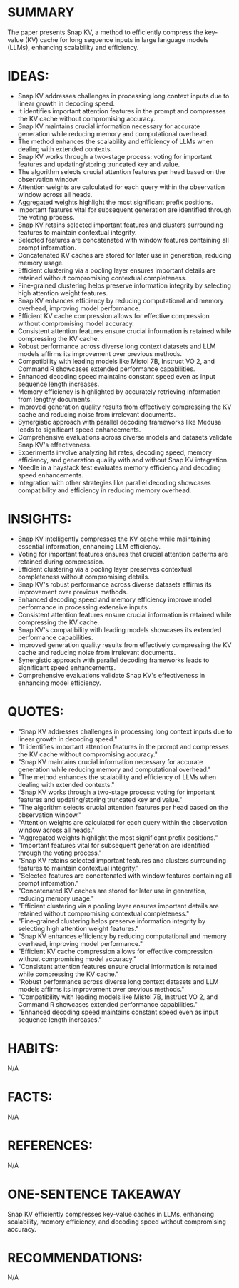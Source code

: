 # SUMMARY
The paper presents Snap KV, a method to efficiently compress the key-value (KV) cache for long sequence inputs in large language models (LLMs), enhancing scalability and efficiency.

# IDEAS:
- Snap KV addresses challenges in processing long context inputs due to linear growth in decoding speed.
- It identifies important attention features in the prompt and compresses the KV cache without compromising accuracy.
- Snap KV maintains crucial information necessary for accurate generation while reducing memory and computational overhead.
- The method enhances the scalability and efficiency of LLMs when dealing with extended contexts.
- Snap KV works through a two-stage process: voting for important features and updating/storing truncated key and value.
- The algorithm selects crucial attention features per head based on the observation window.
- Attention weights are calculated for each query within the observation window across all heads.
- Aggregated weights highlight the most significant prefix positions.
- Important features vital for subsequent generation are identified through the voting process.
- Snap KV retains selected important features and clusters surrounding features to maintain contextual integrity.
- Selected features are concatenated with window features containing all prompt information.
- Concatenated KV caches are stored for later use in generation, reducing memory usage.
- Efficient clustering via a pooling layer ensures important details are retained without compromising contextual completeness.
- Fine-grained clustering helps preserve information integrity by selecting high attention weight features.
- Snap KV enhances efficiency by reducing computational and memory overhead, improving model performance.
- Efficient KV cache compression allows for effective compression without compromising model accuracy.
- Consistent attention features ensure crucial information is retained while compressing the KV cache.
- Robust performance across diverse long context datasets and LLM models affirms its improvement over previous methods.
- Compatibility with leading models like Mistol 7B, Instruct VO 2, and Command R showcases extended performance capabilities.
- Enhanced decoding speed maintains constant speed even as input sequence length increases.
- Memory efficiency is highlighted by accurately retrieving information from lengthy documents.
- Improved generation quality results from effectively compressing the KV cache and reducing noise from irrelevant documents.
- Synergistic approach with parallel decoding frameworks like Medusa leads to significant speed enhancements.
- Comprehensive evaluations across diverse models and datasets validate Snap KV's effectiveness.
- Experiments involve analyzing hit rates, decoding speed, memory efficiency, and generation quality with and without Snap KV integration.
- Needle in a haystack test evaluates memory efficiency and decoding speed enhancements.
- Integration with other strategies like parallel decoding showcases compatibility and efficiency in reducing memory overhead.

# INSIGHTS:
- Snap KV intelligently compresses the KV cache while maintaining essential information, enhancing LLM efficiency.
- Voting for important features ensures that crucial attention patterns are retained during compression.
- Efficient clustering via a pooling layer preserves contextual completeness without compromising details.
- Snap KV's robust performance across diverse datasets affirms its improvement over previous methods.
- Enhanced decoding speed and memory efficiency improve model performance in processing extensive inputs.
- Consistent attention features ensure crucial information is retained while compressing the KV cache.
- Snap KV's compatibility with leading models showcases its extended performance capabilities.
- Improved generation quality results from effectively compressing the KV cache and reducing noise from irrelevant documents.
- Synergistic approach with parallel decoding frameworks leads to significant speed enhancements.
- Comprehensive evaluations validate Snap KV's effectiveness in enhancing model efficiency.

# QUOTES:
- "Snap KV addresses challenges in processing long context inputs due to linear growth in decoding speed."
- "It identifies important attention features in the prompt and compresses the KV cache without compromising accuracy."
- "Snap KV maintains crucial information necessary for accurate generation while reducing memory and computational overhead."
- "The method enhances the scalability and efficiency of LLMs when dealing with extended contexts."
- "Snap KV works through a two-stage process: voting for important features and updating/storing truncated key and value."
- "The algorithm selects crucial attention features per head based on the observation window."
- "Attention weights are calculated for each query within the observation window across all heads."
- "Aggregated weights highlight the most significant prefix positions."
- "Important features vital for subsequent generation are identified through the voting process."
- "Snap KV retains selected important features and clusters surrounding features to maintain contextual integrity."
- "Selected features are concatenated with window features containing all prompt information."
- "Concatenated KV caches are stored for later use in generation, reducing memory usage."
- "Efficient clustering via a pooling layer ensures important details are retained without compromising contextual completeness."
- "Fine-grained clustering helps preserve information integrity by selecting high attention weight features."
- "Snap KV enhances efficiency by reducing computational and memory overhead, improving model performance."
- "Efficient KV cache compression allows for effective compression without compromising model accuracy."
- "Consistent attention features ensure crucial information is retained while compressing the KV cache."
- "Robust performance across diverse long context datasets and LLM models affirms its improvement over previous methods."
- "Compatibility with leading models like Mistol 7B, Instruct VO 2, and Command R showcases extended performance capabilities."
- "Enhanced decoding speed maintains constant speed even as input sequence length increases."

# HABITS:
N/A

# FACTS:
N/A

# REFERENCES:
N/A

# ONE-SENTENCE TAKEAWAY
Snap KV efficiently compresses key-value caches in LLMs, enhancing scalability, memory efficiency, and decoding speed without compromising accuracy.

# RECOMMENDATIONS:
N/A